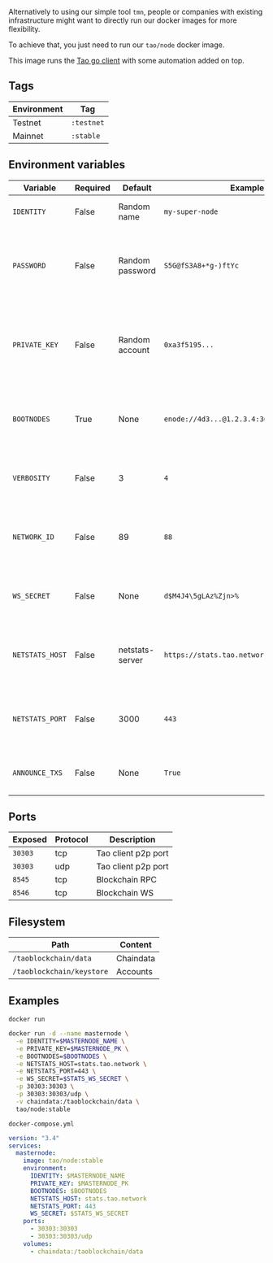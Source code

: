 Alternatively to using our simple tool `tmn`, people or companies with existing infrastructure might want to directly run our docker images for more flexibility.

To achieve that, you just need to run our `tao/node` docker image.

This image runs the [Tao go client](https://github.com/taoblockchain/taoblockchain) with some automation added on top.

## Tags

| Environment | Tag        |
| ----------- | ---------- |
| Testnet     | `:testnet` |
| Mainnet     | `:stable`  |

## Environment variables

| Variable        | Required | Default         | Example                                    | Description                                                                                                     |
| --------------- | -------- | --------------- | ------------------------------------------ | --------------------------------------------------------------------------------------------------------------- |
| `IDENTITY`      | False    | Random name     | `my-super-node`                            | The name of your masternode                                                                                     |
| `PASSWORD`      | False    | Random password | `S5G@fS3A8+*g-)ftYc`                       | The password used by the the client to localy encrypt its account                                               |
| `PRIVATE_KEY`   | False    | Random account  | `0xa3f5195...`                             | The private key of the account who will identify the node and receive txs fees                                  |
| `BOOTNODES`     | True     | None            | `enode://4d3...@1.2.3.4:30301,enode://...` | The comma separated list of bootnodes. Find them [here](https://docs.tao.network/general/networks/)             |
| `VERBOSITY`     | False    | 3               | `4`                                        | The level of logging (default one should be enough)                                                             |
| `NETWORK_ID`    | False    | 89              | `88`                                       | The network id of the join your node is joining. Find them [here](https://docs.tao.network/general/networks/)   |
| `WS_SECRET`     | False    | None            | `d$M4J4\5gLAz%Zjn>%`                       | The password to send data to the stats website                                                                  |
| `NETSTATS_HOST` | False    | netstats-server | `https://stats.tao.network`                | The stats website to report to, regarding to your environment                                                   |
| `NETSTATS_PORT` | False    | 3000            | `443`                                      | The port used by the stats website (usually 443)                                                                |
| `ANNOUNCE_TXS`  | False    | None            | `True`                                     | Enable reporting transactions via RPC/WS                                                                        |

## Ports

| Exposed | Protocol | Description               |
| ------- | --------- | ------------------------- |
| `30303` | tcp       | Tao client p2p port |
| `30303` | udp       | Tao client p2p port |
| `8545`  | tcp       | Blockchain RPC            |
| `8546`  | tcp       | Blockchain WS             |

## Filesystem

| Path                  | Content   |
| --------------------- | --------- |
| `/taoblockchain/data`     | Chaindata |
| `/taoblockchain/keystore` | Accounts  |

## Examples
`docker run`

```bash
docker run -d --name masternode \
  -e IDENTITY=$MASTERNODE_NAME \
  -e PRIVATE_KEY=$MASTERNODE_PK \
  -e BOOTNODES=$BOOTNODES \
  -e NETSTATS_HOST=stats.tao.network \
  -e NETSTATS_PORT=443 \
  -e WS_SECRET=$STATS_WS_SECRET \
  -p 30303:30303 \
  -p 30303:30303/udp \
  -v chaindata:/taoblockchain/data \
  tao/node:stable
```

`docker-compose.yml`

```yml
version: "3.4"
services:
  masternode:
    image: tao/node:stable
    environment:
      IDENTITY: $MASTERNODE_NAME
      PRIVATE_KEY: $MASTERNODE_PK
      BOOTNODES: $BOOTNODES
      NETSTATS_HOST: stats.tao.network
      NETSTATS_PORT: 443
      WS_SECRET: $STATS_WS_SECRET
    ports:
      - 30303:30303
      - 30303:30303/udp
    volumes:
      - chaindata:/taoblockchain/data
```
